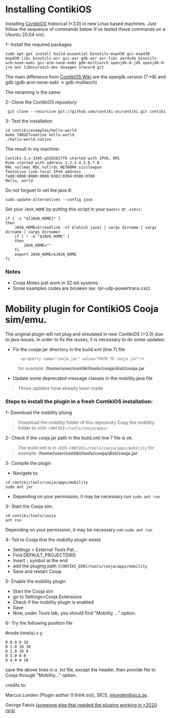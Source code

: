 

# Installing ContikiOS

Installing [ContikiOS](http://www.contiki-os.org/) historical (<3.0) in new Linux based machines. 
Just follow the sequence of commands below (I've tested those commands on a Ubuntu 20.04 vm).

1- Install the required packages
```console
sudo apt-get install build-essential binutils-msp430 gcc-msp430 msp430-libc binutils-avr gcc-avr gdb-avr avr-libc avrdude binutils-arm-none-eabi gcc-arm-none-eabi gdb-multiarch openjdk-8-jdk openjdk-8-jre ant libncurses5-dev doxygen srecord git
```
The main difference from [ContikiOS Wiki](https://github.com/contiki-os/contiki/wiki/Setup-contiki-toolchain-in-ubuntu-13.04) are the openjdk version (7->8) and gdb (gdb-arm-none-eabi -> gdb-multiarch)

The renaming is the same:

2- Clone the ContikiOS repository
```console
 git clone --recursive git://github.com/contiki-os/contiki.git contiki
```

3- Test the installation
```
cd contiki/examples/hello-world
make TARGET=native hello-world
./hello-world.native
```
The result in my machine:
```
Contiki-3.x-3345-g32b5b17f6 started with IPV6, RPL
Rime started with address 1.2.3.4.5.6.7.8
MAC nullmac RDC nullrdc NETWORK sicslowpan
Tentative link-local IPv6 address fe80:0000:0000:0000:0302:0304:0506:0708
Hello, world
```

Do not forguet to set the java 8:

```
sudo update-alternatives --config java
```

Set your `JAVA_HOME` by putting this script in your `bashrc` or `.zshrc`:

```
if [ -z "${JAVA_HOME}" ]
then
    JAVA_HOME=$(readlink -nf $(which java) | xargs dirname | xargs dirname | xargs dirname)
    if [ ! -e "$JAVA_HOME" ]
    then
        JAVA_HOME=""
    fi
    export JAVA_HOME=$JAVA_HOME
fi
```

### Notes

- Cooja Motes just work in 32-bit systems
- Some examples codes are broaken (ex: rpl-udp-powertrace.csc)

# Mobility plugin for ContikiOS Cooja sim/emu.

The original plugin will not plug and simulated in new ContikiOS (>3.0) due to java issues. In order to fix the isuses, it is necessary to do some updates:
- Fix the coojar.jar directory in the build.xml (line 7) file 
>` <property name="cooja_jar" value="PATH TO cooja.jar"/>` 

> for example: **/home/user/contiki/tools/cooja/dist/cooja.jar**
- Update some deprecated message classes in the mobility.java file
> Those updates have already been made

### Steps to install the plugin in a fresh ContikiOS installation:

1- Download the mobility pluing
> Download the mobility folder of this reposiroty
> Copy the mobility folder to `<DIR-CONTIKI>/tools/cooja/apps/`

2- Check if the cooja.jar path in the build.xml line 7 file is ok.

> The build.xml is in `<DIR-CONTIKI>/tools/cooja/apps/mobility`
> for example: **/home/user/contiki/tools/cooja/dist/cooja.jar**

3- Compile the plugin

- Navigate to:
```
cd contiki/tools/cooja/apps/mobility
sudo ant jar
```
- Depending on your permission, it may be necessary run `sudo ant run`

3- Start the Cooja sim.
```
cd contiki/tools/cooja
ant run
```
Depending on your permission, it may be necessary run `sudo ant run`

4- Tell to Cooja that the mobility plugin exists
- Settings > External Tools Pat...
- Find DEFAULT_PROJECTDIRS
- Insert `;` symbol at the end 
- add the pluging path `[CONTIKI_DIR]/tools/cooja/apps/mobility`
- Save and restart Cooja.

5- Enable the mobility plugin

- Start the Cooja sim
- go to Settings>Cooja Extensions
- Check if the mobility plugin is enabled
- Save
- Now, under Tools tab, you should find "Mobility ..."  option.

6- Try the following position file

#node time(s) x y
```
0 0.0 0 10
0 1.0 10 10
0 2.0 10 0
0 3.0 0 0
0 4.0 0 10
```
save the above lines in a .txt file, except the header, then provide file to Cooja through "Mobility..." option.

 
credits to:

Marcus Lunden (Plugin author (I think so)), SICS, mlunden@sics.se.

George Fatsis [(someone else that needed the pluging working in >2020 rsrs)](https://github.com/georgefatsis)

